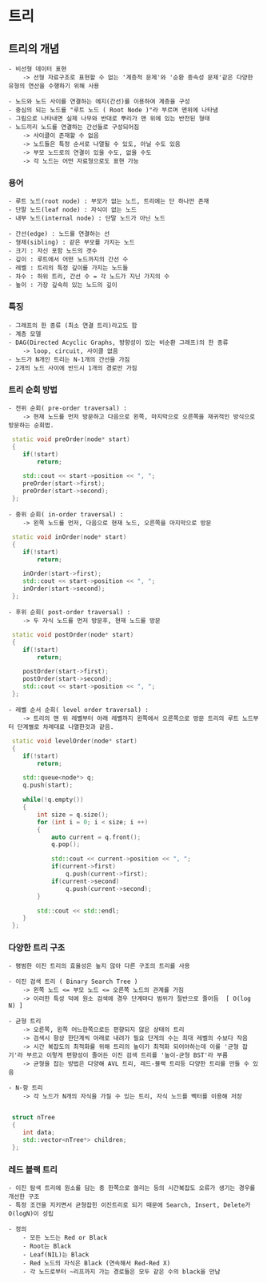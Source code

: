 트리
===

## 트리의 개념
    - 비선형 데이터 표현
        -> 선형 자료구조로 표현할 수 없는 '계층적 문제'와 '순환 종속성 문제'같은 다양한 유형의 연산을 수행하기 위해 사용

    - 노드와 노드 사이를 연결하는 에지(간선)를 이용하여 계층을 구성
    - 중심의 되는 노드를 "루트 노드 ( Root Node )"라 부르며 맨위에 나타냄
    - 그림으로 나타내면 실제 나무와 반대로 뿌리가 맨 위에 있는 반전된 형태
    - 노드끼리 노드를 연결하는 간선들로 구성되어짐
        -> 사이클이 존재할 수 없음
        -> 노드들은 특정 순서로 나열될 수 있도, 아닐 수도 있음
        -> 부모 노드로의 연결이 있을 수도, 없을 수도
        -> 각 노드는 어떤 자료형으로도 표현 가능

### 용어
    - 루트 노드(root node) : 부모가 없는 노드, 트리에는 단 하나만 존재
    - 단말 노드(leaf node) : 자식이 없는 노드
    - 내부 노드(internal node) : 단말 노드가 아닌 노드

    - 간선(edge) : 노드를 연결하는 선
    - 형제(sibling) : 같은 부모를 가지는 노드
    - 크기 : 자신 포함 노드의 갯수
    - 깊이 : 루트에서 어떤 노드까지의 간선 수
    - 레벨 : 트리의 특정 깊이를 가지는 노드들
    - 차수 : 하위 트리, 간선 수 = 각 노드가 지닌 가지의 수
    - 높이 : 가장 깊숙히 있는 노드의 깊이

### 특징
    - 그래프의 한 종류 (최소 연결 트리)라고도 함
    - 계층 모델
    - DAG(Directed Acyclic Graphs, 방향성이 있는 비순환 그래프)의 한 종류
        -> loop, circuit, 사이클 없음
    - 노드가 N개인 트리는 N-1개의 간선을 가짐
    - 2개의 노드 사이에 반드시 1개의 경로만 가짐

### 트리 순회 방법

    - 전위 순회( pre-order traversal) :
        -> 현재 노드를 먼저 방문하고 다음으로 왼쪽, 마지막으로 오른쪽을 재귀적인 방식으로 방문하는 순회법.

```c++
 static void preOrder(node* start)
 {
    if(!start)
        return;

    std::cout << start->position << ", ";
    preOrder(start->first);
    preOrder(start->second);
 };
```

    - 중위 순회( in-order traversal) :
        -> 왼쪽 노드를 먼저, 다음으로 현재 노드, 오른쪽을 마지막으로 방문

```c++
 static void inOrder(node* start)
 {
    if(!start)
        return;

    inOrder(start->first);
    std::cout << start->position << ", ";
    inOrder(start->second);
 };
```

    - 후위 순회( post-order traversal) :
        -> 두 자식 노드를 먼저 방문후, 현재 노드를 방문

```c++
 static void postOrder(node* start)
 {
    if(!start)
        return;

    postOrder(start->first);
    postOrder(start->second);
    std::cout << start->position << ", ";
 };
```

    - 레벨 순서 순회( level order traversal) :
        -> 트리의 맨 위 레벨부터 아래 레벨까지 왼쪽에서 오른쪽으로 방문 트리의 루트 노드부터 단계별로 차례대료 나열한것과 같음.

```c++
 static void levelOrder(node* start)
 {
    if(!start)
        return;

    std::queue<node*> q;
    q.push(start);

    while(!q.empty())
    {
        int size = q.size();
        for (int i = 0; i < size; i ++)
        {
            auto current = q.front();
            q.pop();

            std::cout << current->position << ", ";
            if(current->first)
                q.push(current->first);
            if(current->second)
                q.push(current->second);
        }

        std::cout << std::endl;
    }
 };
```

### 다양한 트리 구조
    - 평범한 이진 트리의 효율성은 높지 않아 다른 구조의 트리를 사용

    - 이진 검색 트리 ( Binary Search Tree )
        -> 왼쪽 노드 <= 부모 노드 <= 오른쪽 노드의 관계를 가짐
        -> 이러한 특성 덕에 원소 검색에 경우 단계마다 범위가 절반으로 줄어듬  [ O(log N) ]
    
    - 균형 트리
        -> 오른쪽, 왼쪽 어느한쪽으로든 편향되지 않은 상태의 트리
        -> 검색시 항상 한단계씩 아래로 내려가 필요 단게의 수는 최대 레벨의 수보다 작음
        -> 시간 복잡도의 최적화를 위해 트리의 높이가 최적화 되어야하는데 이를 '균형 잡기'라 부르고 이렇게 편향성이 줄어든 이진 검색 트리를 '높이-균형 BST'라 부름
        -> 균형을 잡는 방법은 다양해 AVL 트리, 레드-블랙 트리등 다양한 트리를 만들 수 있음

    - N-항 트리
        -> 각 노드가 N개의 자식을 가질 수 있는 트리, 자식 노드를 벡터를 이용해 저장

```c++

 struct nTree
 {
    int data;
    std::vector<nTree*> children;
 };
```


### 레드 블랙 트리
    - 이진 탐색 트리에 원소를 담는 중 한쪽으로 쏠리는 등의 시간복잡도 오류가 생기는 경우를 개선한 구조
    - 특정 조건을 지키면서 균형잡힌 이진트리로 되기 때문에 Search, Insert, Delete가 O(logN)이 성립

    - 정의
        - 모든 노드는 Red or Black
        - Root는 Black
        - Leaf(NIL)는 Black
        - Red 노드의 자식은 Black (연속해서 Red-Red X)
        - 각 노드로부터 ~리프까지 가는 경로들은 모두 같은 수의 black을 만남
